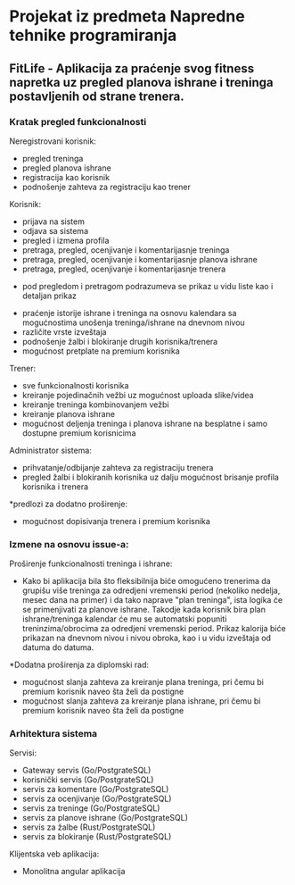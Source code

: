<h1>Projekat iz predmeta Napredne tehnike programiranja</h1>

<h2>FitLife - Aplikacija za praćenje svog fitness napretka uz pregled planova ishrane i treninga postavljenih od strane trenera.</h2>

<h3>Kratak pregled funkcionalnosti</h3>

Neregistrovani korisnik:
  - pregled treninga
  - pregled planova ishrane
  - registracija kao korisnik
  - podnošenje zahteva za registraciju kao trener

Korisnik:
  - prijava na sistem
  - odjava sa sistema
  - pregled i izmena profila
  - pretraga, pregled, ocenjivanje i komentarijasnje treninga
  - pretraga, pregled, ocenjivanje i komentarijasnje planova ishrane
  - pretraga, pregled, ocenjivanje i komentarijasnje trenera
  * pod pregledom i pretragom podrazumeva se prikaz u vidu liste kao i detaljan prikaz
  - praćenje istorije ishrane i treninga na osnovu kalendara sa mogućnostima unošenja treninga/ishrane na dnevnom nivou
  - različite vrste izveštaja
  - podnošenje žalbi i blokiranje drugih korisnika/trenera
  - mogućnost pretplate na premium korisnika
  
Trener:
  - sve funkcionalnosti korisnika
  - kreiranje pojedinačnih vežbi uz mogućnost uploada slike/videa
  - kreiranje treninga kombinovanjem vežbi
  - kreiranje planova ishrane
  - mogućnost deljenja treninga i planova ishrane na besplatne i samo dostupne premium korisnicima
  
Administrator sistema:
  - prihvatanje/odbijanje zahteva za registraciju trenera
  - pregled žalbi i blokiranih korisnika uz dalju mogućnost brisanje profila korisnika i trenera

*predlozi za dodatno proširenje: 
  - mogućnost dopisivanja trenera i premium korisnika
  
<h3>Izmene na osnovu issue-a:</h3>

Proširenje funkcionalnosti treninga i ishrane:
  - Kako bi aplikacija bila što fleksibilnija biće omogućeno trenerima da grupišu više treninga za odredjeni vremenski period (nekoliko nedelja, mesec dana na primer) i da tako naprave "plan treninga", ista logika će se primenjivati za planove ishrane. Takodje kada korisnik bira plan ishrane/treninga kalendar će mu se automatski popuniti treninzima/obrocima za odredjeni vremenski period. Prikaz kalorija biće prikazan na dnevnom nivou i nivou obroka, kao i u vidu izveštaja od datuma do datuma.
  
*Dodatna proširenja za diplomski rad: 
  - mogućnost slanja zahteva za kreiranje plana treninga, pri čemu bi premium korisnik naveo šta želi da postigne
  - mogućnost slanja zahteva za kreiranje plana ishrane, pri čemu bi premium korisnik naveo šta želi da postigne
 
<h3>Arhitektura sistema</h3>

Servisi:
  - Gateway servis (Go/PostgrateSQL)
  - korisnički servis (Go/PostgrateSQL)
  - servis za komentare (Go/PostgrateSQL)
  - servis za ocenjivanje (Go/PostgrateSQL)
  - servis za treninge (Go/PostgrateSQL)
  - servis za planove ishrane (Go/PostgrateSQL)
  - servis za žalbe (Rust/PostgrateSQL)
  - servis za blokiranje (Rust/PostgrateSQL)
  
Klijentska veb aplikacija:
  - Monolitna angular aplikacija
